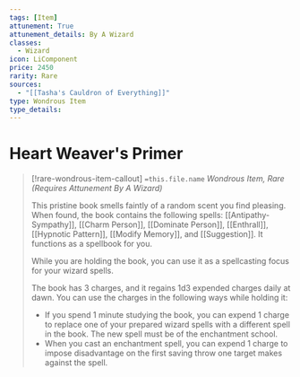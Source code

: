 ```yaml
---
tags: [Item]
attunement: True
attunement_details: By A Wizard
classes:
  - Wizard
icon: LiComponent
price: 2450
rarity: Rare
sources:
  - "[[Tasha's Cauldron of Everything]]"
type: Wondrous Item
type_details: 
---
```

# Heart Weaver's Primer
>[!rare-wondrous-item-callout] `=this.file.name`
>*Wondrous Item, Rare (Requires Attunement By A Wizard)*
>
>This pristine book smells faintly of a random scent you find pleasing. When found, the book contains the following spells: [[Antipathy-Sympathy]], [[Charm Person]], [[Dominate Person]], [[Enthrall]], [[Hypnotic Pattern]], [[Modify Memory]], and [[Suggestion]]. It functions as a spellbook for you.
>
>While you are holding the book, you can use it as a spellcasting focus for your wizard spells.
>
>The book has 3 charges, and it regains 1d3 expended charges daily at dawn. You can use the charges in the following ways while holding it:
>
>* If you spend 1 minute studying the book, you can expend 1 charge to replace one of your prepared wizard spells with a different spell in the book. The new spell must be of the enchantment school.
>* When you cast an enchantment spell, you can expend 1 charge to impose disadvantage on the first saving throw one target makes against the spell.
>
>
